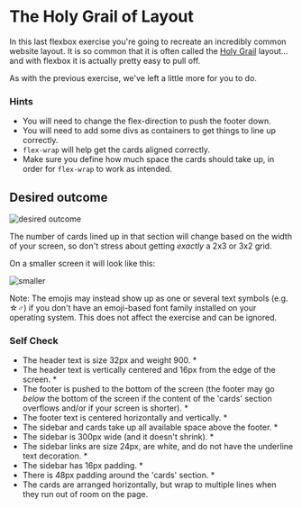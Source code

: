 # The Holy Grail of Layout

In this last flexbox exercise you're going to recreate an incredibly common website layout. It is so common that it is often called the [Holy Grail](https://www.google.com/search?q=holy+grail+layout&tbm=isch&sclient=img) layout... and with flexbox it is actually pretty easy to pull off.

As with the previous exercise, we've left a little more for you to do.

### Hints
- You will need to change the flex-direction to push the footer down.
- You will need to add some divs as containers to get things to line up correctly.
- `flex-wrap` will help get the cards aligned correctly.
-  Make sure you define how much space the cards should take up, in order for `flex-wrap` to work as intended.

## Desired outcome

![desired outcome](./desired-outcome.png)

The number of cards lined up in that section will change based on the width of your screen, so don't stress about getting _exactly_ a 2x3 or 3x2 grid.

On a smaller screen it will look like this:

![smaller](./desired-outcome-smaller.png)

Note: The emojis may instead show up as one or several text symbols (e.g. &#9734;&#9794;) if you don't have an emoji-based font family installed on your operating system. This does not affect the exercise and can be ignored.

### Self Check
- The header text is size 32px and weight 900. *
- The header text is vertically centered and 16px from the edge of the screen. *
- The footer is pushed to the bottom of the screen (the footer may go _below_ the bottom of the screen if the content of the 'cards' section overflows and/or if your screen is shorter). *
- The footer text is centered horizontally and vertically. *
- The sidebar and cards take up all available space above the footer. *
- The sidebar is 300px wide (and it doesn't shrink). *
- The sidebar links are size 24px, are white, and do not have the underline text decoration. *
- The sidebar has 16px padding. *
- There is 48px padding around the 'cards' section. *
- The cards are arranged horizontally, but wrap to multiple lines when they run out of room on the page.
